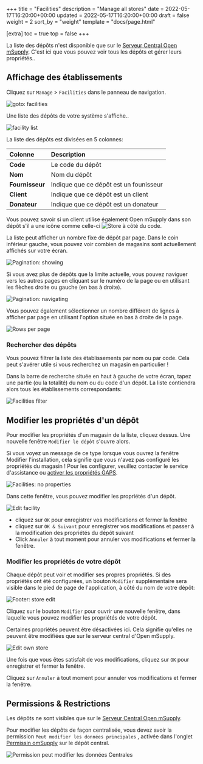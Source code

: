 +++
title = "Facilities"
description = "Manage all stores"
date = 2022-05-17T16:20:00+00:00
updated = 2022-05-17T16:20:00+00:00
draft = false
weight = 2
sort_by = "weight"
template = "docs/page.html"

[extra]
toc = true
top = false
+++

La liste des dépôts n'est disponible que sur le [Serveur Central Open mSupply](/docs/getting_started/central). C'est ici que vous pouvez voir tous les dépôts et gérer leurs propriétés..

## Affichage des établissements

Cliquez sur `Manage` > `Facilities` dans le panneau de navigation.

![goto: facilities](/docs/facilities/images/goto_facilities.png)

Une liste des dépôts de votre système s'affiche..

![facility list](/docs/facilities/images/facilities.png)

La liste des dépôts est divisées en 5 colonnes:

| Colonne           | Description                            |
| :-----------------|:---------------------------------------|
| **Code**          | Le code du dépôt                       |
| **Nom**           | Nom du dépôt                           |
| **Fournisseur**   | Indique que ce dépôt est un founisseur |
| **Client**        | Indique que ce dépôt est un client     |
| **Donateur**      | Indique que ce dépôt est un donateur   |

<div class="tip">
Vous pouvez savoir si un client utilise également Open mSupply dans son dépôt s'il a une icône comme celle-ci <img src="/docs/replenishment/images/is_msupplystoreicon.png" alt="Store" style="width:auto"> à côté du code. 
</div>

La liste peut afficher un nombre fixe de dépôt par page. Dans le coin inférieur gauche, vous pouvez voir combien de magasins sont actuellement affichés sur votre écran.

![Pagination: showing](/docs/distribution/images/os_list_showing.png)

Si vous avez plus de dépôts que la limite actuelle, vous pouvez naviguer vers les autres pages en cliquant sur le numéro de la page ou en utilisant les flèches droite ou gauche (en bas à droite).

![Pagination: navigating](/docs/distribution/images/os_list_pagenumbers.png)

Vous pouvez également sélectionner un nombre différent de lignes à afficher par page en utilisant l'option située en bas à droite de la page.

![Rows per page](/docs/introduction/images/rows-per-page-select.png)

### Rechercher des dépôts

Vous pouvez filtrer la liste des établissements par nom ou par code. Cela peut s'avérer utile si vous recherchez un magasin en particulier !

Dans la barre de recherche située en haut à gauche de votre écran, tapez une partie (ou la totalité) du nom ou du code d'un dépôt. La liste contiendra alors tous les établissements correspondants:

![Facilities filter](/docs/manage/images/facilities_filter.png)

## Modifier les propriétés d'un dépôt

Pour modifier les propriétés d'un magasin de la liste, cliquez dessus. Une nouvelle fenêtre `Modifier le dépôt` s'ouvre alors.

<div class='tip'>
Si vous voyez un message de ce type lorsque vous ouvrez la fenêtre Modifier l'installation, cela signifie que vous n'avez pas configuré les propriétés du magasin ! Pour les configurer, veuillez contacter le service d'assistance ou <a href='/docs/settings/configuration/#gaps-store-properties'>activer les propriétés GAPS</a>.

![Facilities: no properties](/docs/manage/images/facilities-no-properties-defined.png)

</div>

Dans cette fenêtre, vous pouvez modifier les propriétés d'un dépôt.

![Edit facility](/docs/manage/images/edit_facility.png)

- cliquez sur `OK` pour enregistrer vos modifications et fermer la fenêtre
- cliquez sur `OK & Suivant` pour enregistrer vos modifications et passer à la modification des propriétés du dépôt suivant
- Click `Annuler` à tout moment pour annuler vos modifications et fermer la fenêtre.

### Modifier les propriétés de votre dépôt

Chaque dépôt peut voir et modifier ses propres propriétés. Si des propriétés ont été configurées, un bouton `Modifier` supplémentaire sera visible dans le pied de page de l'application, à côté du nom de votre dépôt:

![Footer: store edit](/docs/manage/images/footer_store_edit.png)

Cliquez sur le bouton `Modifier` pour ouvrir une nouvelle fenêtre, dans laquelle vous pouvez modifier les propriétés de votre dépôt.

<div class='note'>
Certaines propriétés peuvent être désactivées ici. Cela signifie qu'elles ne peuvent être modifiées que sur le serveur central d'Open mSupply.
</div>

![Edit own store](/docs/manage/images/edit_remote_store.png)

Une fois que vous êtes satisfait de vos modifications, cliquez sur `OK` pour enregistrer et fermer la fenêtre.

Cliquez sur `Annuler` à tout moment pour annuler vos modifications et fermer la fenêtre.

## Permissions & Restrictions

Les dépôts ne sont visibles que sur le [Serveur Central Open mSupply](/docs/getting_started/central).

Pour modifier les dépôts de façon centralisée, vous devez avoir la permission `Peut modifier les données principales` , activée dans l'onglet [Permissin omSupply](https://docs.msupply.org.nz/admin:managing_users?s[]=permission#omsupply_permissions_tab) sur le dépôt central.

![Permission peut modifier les données Centrales](/docs/programs/images/can_modify_central.png)
